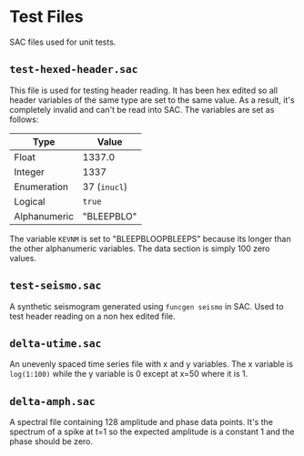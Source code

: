 # Test Files

SAC files used for unit tests.

## `test-hexed-header.sac`

This file is used for testing header reading. It has been hex edited so all
header variables of the same type are set to the same value. As a result, it's
completely invalid and can't be read into SAC. The variables are set as follows:

| Type         | Value        |
|--------------|--------------|
| Float        | 1337.0       |
| Integer      | 1337         |
| Enumeration  | 37 (`inucl`) |
| Logical      | `true`       |
| Alphanumeric | "BLEEPBLO"   |

The variable `KEVNM` is set to "BLEEPBLOOPBLEEPS" because its longer than the
other alphanumeric variables. The data section is simply 100 zero values.

## `test-seismo.sac`

A synthetic seismogram generated using `funcgen seismo` in SAC. Used to test
header reading on a non hex edited file.

## `delta-utime.sac`

An unevenly spaced time series file with x and y variables. The x variable is
`log(1:100)` while the y variable is 0 except at x=50 where it is 1.

## `delta-amph.sac`

A spectral file containing 128 amplitude and phase data points. It's the
spectrum of a spike at t=1 so the expected amplitude is a constant 1 and the
phase should be zero.

